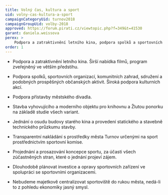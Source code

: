 ```yaml
---
title: Volný čas, kultura a sport
uid: volny-cas-kultura-a-sport
campaignCategoryUid: turnov2018
campaignGroupUid: volby-2018
approved: https://forum.pirati.cz/viewtopic.php?f=349&t=41530
garant: daniela.weissova
perex: >
    Podpora a zatraktivnění letního kina, podpora spolků a sportovních organizací, přístavby městského divadla, nové knihovny.<br/>Transparentní nakládání s prostředky města, projednání a prosazování koncepce sportu.
order: 1
---
```


- Podpora a zatraktivnění letního kina. Širší nabídka filmů, program zveřejněný ve větším předstihu. 

- Podpora spolků, sportovních organizací, komunitních zahrad, sdružení a podobných prospěšných občanských aktivit. Široká podpora kulturních akcí. 

- Podpora přístavby městského divadla.

- Stavba vyhovujícího a moderního objektu pro knihovnu a Žlutou ponorku na základě studie všech variant.

- Jednání o osudu budovy starého kina a provedení statického a stavebně technického průzkumu stavby.

- Transparentní nakládání s prostředky města Turnov určenými na sport prostřednictvím sportovní komise.

- Projednání a prosazování koncepce sportu, za účasti všech zúčastněných stran, které o jednání projeví zájem.

- Dlouhodobě plánovat investice a opravy sportovních zařízení ve spolupráci se sportovními organizacemi.

- Nebudeme majetkově centralizovat sportoviště do rukou města, nedá-li to z pohledu ekonomiky jasný smysl.